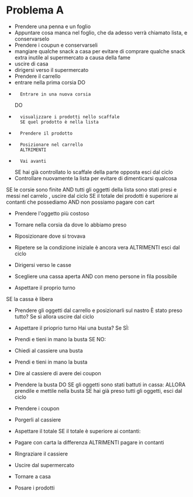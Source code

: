 # Problema A

- Prendere una penna e un foglio
- Appuntare cosa manca nel foglio, che da adesso verrà chiamato lista, e conservarselo
- Prendere i coupun e conservarseli
- mangiare qualche snack a casa per evitare di comprare qualche snack extra inutile al supermercato a causa della fame
- uscire di casa
- dirigersi verso il supermercato
- Prendere il carrello
- entrare nella prima corsia
DO
-       Entrare in una nuova corsia
    DO
-       visualizzare i prodotti nello scaffale
        SE quel prodotto è nella lista
-       Prendere il prodotto
-       Posizionare nel carrello
        ALTRIMENTI
-       Vai avanti
    SE hai già controllato lo scaffale della parte opposta esci dal ciclo
-   Controllare nuovamente la lista per evitare di dimenticarsi qualcosa

SE le corsie sono finite AND tutti gli oggetti della lista sono stati presi e messi nel carrelo , uscire dal ciclo
SE il totale dei prodotti è superiore ai contanti che possediamo AND non possiamo pagare con cart
-   Prendere l'oggetto più costoso
-   Tornare nella corsia da dove lo abbiamo preso
-   Riposizionare dove si trovava
-   Ripetere se la condizione iniziale è ancora vera
ALTRIMENTI esci dal ciclo

- Dirigersi verso le casse
- Scegliere una cassa aperta AND con meno persone in fila possibile
- Aspettare il proprio turno

SE la cassa è libera
-   Prendere gli oggetti dal carrello e posizionarli sul nastro
È stato preso tutto? Se sì allora uscire dal ciclo

- Aspettare il prioprio turno
Hai una busta?
Se SÌ:
- Prendi e tieni in mano la busta
SE NO:
- Chiedi al cassiere una busta
- Prendi e tieni in mano la busta

- Dire al cassiere di avere dei coupon
- Prendere la busta
DO
    SE gli oggetti sono stati battuti in cassa:
    ALLORA prendile e mettile nella busta
SE hai già preso tutti gli oggetti, esci dal ciclo

- Prendere i coupon
- Porgerli al cassiere
- Aspettare il totale
SE il totale è superiore ai contanti:
- Pagare con carta la differenza
ALTRIMENTI pagare in contanti
- Ringraziare il cassiere
- Uscire dal supermercato
- Tornare a casa
- Posare i prodotti